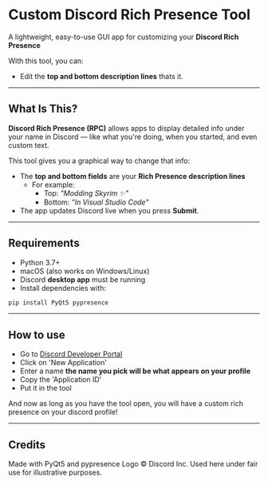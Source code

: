 # Custom Discord Rich Presence Tool

A lightweight, easy-to-use GUI app for customizing your **Discord Rich Presence**

With this tool, you can:
- Edit the **top and bottom description lines**
thats it.

---

## What Is This?

**Discord Rich Presence (RPC)** allows apps to display detailed info under your name in Discord — like what you're doing, when you started, and even custom text.

This tool gives you a graphical way to change that info:
- The **top and bottom fields** are your **Rich Presence description lines**
  - For example:
    - Top: _"Modding Skyrim ✨"_
    - Bottom: _"In Visual Studio Code"_  
- The app updates Discord live when you press **Submit**.

---

## Requirements

- Python 3.7+
- macOS (also works on Windows/Linux)
- Discord **desktop app** must be running
- Install dependencies with:

```bash
pip install PyQt5 pypresence
```
---

## How to use

- Go to [Discord Developer Portal](https://discord.com/developers/applications/)
- Click on 'New Application'
- Enter a name **the name you pick will be what appears on your profile**
- Copy the 'Application ID'
- Put it in the tool

And now as long as you have the tool open, you will have a custom rich presence on your discord profile!

---

## Credits

Made with PyQt5 and pypresence
Logo © Discord Inc. Used here under fair use for illustrative purposes.




